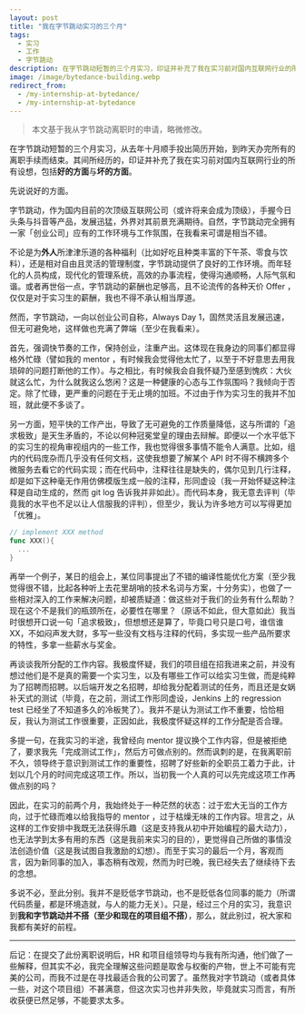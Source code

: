 ```yaml
---
layout: post
title: "我在字节跳动实习的三个月"
tags:
  - 实习
  - 工作
  - 字节跳动
description: 在字节跳动短暂的三个月实习，印证并补充了我在实习前对国内互联网行业的所有设想，包括好的方面与坏的方面。
image: /image/bytedance-building.webp
redirect_from:
  - /my-internship-at-bytedance/
  - /my-internship-at-bytedance
---
```


> 本文基于我从字节跳动离职时的申请，略微修改。

在字节跳动短暂的三个月实习，从去年十月顺手投出简历开始，到昨天办完所有的离职手续而结束。其间所经历的，印证并补充了我在实习前对国内互联网行业的所有设想，包括**好的方面**与**坏的方面**。

先说说好的方面。

字节跳动，作为国内目前的次顶级互联网公司（或许将来会成为顶级），手握今日头条与抖音等产品，发展迅猛，外界对其前景充满期待。自然，字节跳动完全拥有一家「创业公司」应有的工作环境与工作氛围，在我看来可谓是相当不错。

不论是为**外人**所津津乐道的各种福利（比如好吃且种类丰富的下午茶、零食与饮料），还是相对自由且灵活的管理制度，字节跳动提供了良好的工作环境。而年轻化的人员构成，现代化的管理系统，高效的办事流程，使得沟通顺畅，人际气氛和谐。或者再世俗一点，字节跳动的薪酬也足够高，且不论流传的各种天价 Offer ，仅仅是对于实习生的薪酬，我也不得不承认相当厚道。

然而，字节跳动，一向以创业公司自称，Always Day 1，固然灵活且发展迅速，但无可避免地，这样做也充满了弊端（至少在我看来）。

首先，强调快节奏的工作，保持创业，注重产出。这体现在我身边的同事们都显得格外忙碌（譬如我的 mentor ，有时候我会觉得他太忙了，以至于不好意思去用我琐碎的问题打断他的工作）。与之相比，有时候我会自我怀疑乃至感到愧疚：大伙就这么忙，为什么就我这么悠闲？这是一种健康的心态与工作氛围吗？我倾向于否定。除了忙碌，更严重的问题在于无止境的加班。不过由于作为实习生的我并不加班，就此便不多谈了。

另一方面，短平快的工作产出，导致了无可避免的工作质量降低，这与所谓的「追求极致」是天生矛盾的，不论以何种冠冕堂皇的理由去辩解。即便以一个水平低下的实习生的视角审视组内的一些工作，我也觉得很多事情不能令人满意。比如，组内的代码庞杂而几乎没有任何文档，这使我想要了解某个 API 时不得不横跨多个微服务去看它的代码实现；而在代码中，注释往往是缺失的，偶尔见到几行注释，却是如下这种毫无作用仿佛模版生成一般的注释，形同虚设（我一开始怀疑这种注释是自动生成的，然而 git log 告诉我并非如此）。而代码本身，我无意去评判（毕竟我的水平也不足以让人信服我的评判），但至少，我认为许多地方可以写得更加「优雅」。

```go
// implement XXX method
func XXX(){
  ...
}
```

再举一个例子，某日的组会上，某位同事提出了不错的编译性能优化方案（至少我觉得很不错，比起各种听上去花里胡哨的技术名词与方案，十分务实），也做了一些相对深入的工作来解决问题，却被质疑道：做这些对于我们的业务有什么帮助？现在这个不是我们的瓶颈所在，必要性在哪里？（原话不如此，但大意如此）我当时很想开口说一句「追求极致」，但想想还是算了，毕竟口号只是口号，谁信谁 XX，不如闷声发大财，多写一些没有文档与注释的代码，多实现一些产品所要求的特性，多拿一些薪水与奖金。

再谈谈我所分配的工作内容。我极度怀疑，我们的项目组在招我进来之前，并没有想过他们是不是真的需要一个实习生，以及有哪些工作可以给实习生做，而是纯粹为了招聘而招聘。以后端开发之名招聘，却给我分配着测试的任务，而且还是女娲补天式的测试（毕竟，在之前，测试工作形同虚设，Jenkins 上的 regression test 已经坐了不知道多久的冷板凳了）。我并不是认为测试工作不重要，恰恰相反，我认为测试工作很重要，正因如此，我极度怀疑这样的工作分配是否合理。

多提一句，在我实习的半途，我曾经向 mentor 提议换个工作内容，但是被拒绝了，要求我先「完成测试工作」，然后方可做点别的。然而讽刺的是，在我离职前不久，领导终于意识到测试工作的重要性，招聘了好些新的全职员工着力于此，计划以几个月的时间完成这项工作。所以，当初我一个人真的可以先完成这项工作再做点别的吗？

因此，在实习的前两个月，我始终处于一种茫然的状态：过于宏大无当的工作方向，过于忙碌而难以给我指导的 mentor ，过于枯燥无味的工作内容。坦言之，从这样的工作安排中我既无法获得乐趣（这是支持我从初中开始编程的最大动力），也无法学到太多有用的东西（这是我前来实习的目的），更觉得自己所做的事情没法创造价值（这是我试图自我激励的幻想）。而至于实习的最后一个月，客观而言，因为新同事的加入，事态稍有改观，然而为时已晚，我已经失去了继续待下去的念想。

多说不必，至此分别。我并不是贬低字节跳动，也不是贬低各位同事的能力（所谓代码质量，都是环境造就，与人的能力无关）。只是，经过三个月的实习，我意识到**我和字节跳动并不搭（至少和现在的项目组不搭）**，那么，就此别过，祝大家和我都有美好的前程。

---

后记：在提交了此份离职说明后，HR 和项目组领导均与我有所沟通，他们做了一些解释，但其实不必，我完全理解这些问题是取舍与权衡的产物，世上不可能有完美的公司，而我不过是在寻找最适合我的公司罢了。虽然我对字节跳动（或者具体一些，对这个项目组）不甚满意，但这次实习也并非失败，毕竟就实习而言，有所收获便已然足够，不能要求太多。
